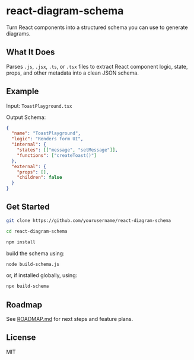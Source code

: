 # react-diagram-schema

Turn React components into a structured schema you can use to generate diagrams.

## What It Does

Parses `.js`, `.jsx`, `.ts`, or `.tsx` files to extract React component logic, state, props, and other metadata into a clean JSON schema.

## Example

Input: `ToastPlayground.tsx`

Output Schema:
```json
{
  "name": "ToastPlayground",
  "logic": "Renders form UI",
  "internal": {
    "states": [["message", "setMessage"]],
    "functions": ["createToast()"]
  },
  "external": {
    "props": [],
    "children": false
  }
}
```

## Get Started

```bash
git clone https://github.com/yourusername/react-diagram-schema
```

```bash
cd react-diagram-schema
```

```bash
npm install
```

build the schema using:
```bash
node build-schema.js
```
or, if installed globally, using: 
```bash
npx build-schema
```

## Roadmap

See [ROADMAP.md](https://github.com/AmiraBasyouni/react-diagram-schema/blob/main/ROADMAP.md) for next steps and feature plans.

## License

MIT
